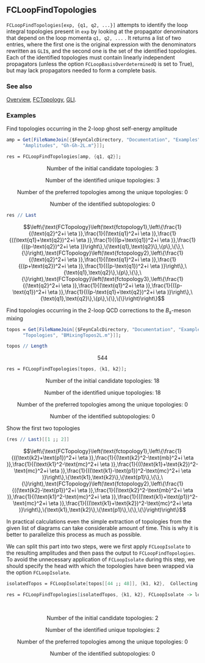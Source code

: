 ## FCLoopFindTopologies

`FCLoopFindTopologies[exp, {q1, q2, ...}]` attempts to identify the loop integral topologies present in `exp` by looking at the propagator denominators that depend on the loop momenta `q1, q2, ...` . It returns a list of two entries, where the first one is the original expression with the denominators rewritten as `GLI`s, and the second one is the set of the identified topologies. Each of the identified topologies must contain linearly independent propagators (unless the option `FCLoopBasisOverdeterminedQ` is set to True), but may lack propagators needed to form a complete basis.

### See also

[Overview](Extra/FeynCalc.md), [FCTopology](FCTopology.md), [GLI](GLI.md).

### Examples

Find topologies occurring in the 2-loop ghost self-energy amplitude

```mathematica
amp = Get[FileNameJoin[{$FeynCalcDirectory, "Documentation", "Examples", 
      "Amplitudes", "Gh-Gh-2L.m"}]];
```

```mathematica
res = FCLoopFindTopologies[amp, {q1, q2}];
```

$$\text{Number of the initial candidate topologies: }3$$

$$\text{Number of the identified unique topologies: }3$$

$$\text{Number of the preferred topologies among the unique topologies: }0$$

$$\text{Number of the identified subtopologies: }0$$

```mathematica
res // Last
```

$$\left\{\text{FCTopology}\left(\text{fctopology1},\left\{\frac{1}{(\text{q2}^2+i \eta )},\frac{1}{(\text{q1}^2+i \eta )},\frac{1}{((\text{q1}+\text{q2})^2+i \eta )},\frac{1}{((p+\text{q1})^2+i \eta )},\frac{1}{((p-\text{q2})^2+i \eta )}\right\},\{\text{q1},\text{q2}\},\{p\},\{\},\{\}\right),\text{FCTopology}\left(\text{fctopology2},\left\{\frac{1}{(\text{q2}^2+i \eta )},\frac{1}{(\text{q1}^2+i \eta )},\frac{1}{((p+\text{q2})^2+i \eta )},\frac{1}{((p-\text{q1})^2+i \eta )}\right\},\{\text{q1},\text{q2}\},\{p\},\{\},\{\}\right),\text{FCTopology}\left(\text{fctopology3},\left\{\frac{1}{(\text{q2}^2+i \eta )},\frac{1}{(\text{q1}^2+i \eta )},\frac{1}{((p-\text{q1})^2+i \eta )},\frac{1}{((p-\text{q1}+\text{q2})^2+i \eta )}\right\},\{\text{q1},\text{q2}\},\{p\},\{\},\{\}\right)\right\}$$

Find topologies occurring in the 2-loop QCD corrections to the $B_s$-meson mixing

```mathematica
topos = Get[FileNameJoin[{$FeynCalcDirectory, "Documentation", "Examples", 
      "Topologies", "BMixingTopos2L.m"}]];
```

```mathematica
topos // Length
```

$$544$$

```mathematica
res = FCLoopFindTopologies[topos, {k1, k2}];
```

$$\text{Number of the initial candidate topologies: }18$$

$$\text{Number of the identified unique topologies: }18$$

$$\text{Number of the preferred topologies among the unique topologies: }0$$

$$\text{Number of the identified subtopologies: }0$$

Show the first two topologies

```mathematica
(res // Last)[[1 ;; 2]]
```

$$\left\{\text{FCTopology}\left(\text{fctopology1},\left\{\frac{1}{((\text{k2}+\text{p1})^2+i \eta )},\frac{1}{(\text{k2}^2-\text{mb}^2+i \eta )},\frac{1}{(\text{k1}^2-\text{mc}^2+i \eta )},\frac{1}{((\text{k1}+\text{k2})^2-\text{mc}^2+i \eta )},\frac{1}{((\text{k1}-\text{p1})^2-\text{mc}^2+i \eta )}\right\},\{\text{k1},\text{k2}\},\{\text{p1}\},\{\},\{\}\right),\text{FCTopology}\left(\text{fctopology2},\left\{\frac{1}{((\text{k2}-\text{p1})^2+i \eta )},\frac{1}{(\text{k2}^2-\text{mb}^2+i \eta )},\frac{1}{(\text{k1}^2-\text{mc}^2+i \eta )},\frac{1}{((\text{k1}+\text{p1})^2-\text{mc}^2+i \eta )},\frac{1}{((\text{k1}+\text{k2})^2-\text{mc}^2+i \eta )}\right\},\{\text{k1},\text{k2}\},\{\text{p1}\},\{\},\{\}\right)\right\}$$

In practical calculations even the simple extraction of topologies from the given list of diagrams can take considerable amount of time. This is why it is better to parallelize this process as much as possible.

We can split this part into two steps, were we first apply `FCLoopIsolate` to the resulting amplitudes and then pass the output to `FCLoopFindTopologies`. To avoid the unnecessary application of `FCLoopIsolate` during this step, we should specify the head with which the topologies have been wrapped via the option `FCLoopIsolate`.

```mathematica
isolatedTopos = FCLoopIsolate[topos[[44 ;; 48]], {k1, k2},  Collecting -> False, Factoring -> False, Numerator -> False, Head -> loopDen];
```

```mathematica
res = FCLoopFindTopologies[isolatedTopos, {k1, k2}, FCLoopIsolate -> loopDen, Head -> ampDen, Collecting -> False]; 
  
 

```

$$\text{Number of the initial candidate topologies: }2$$

$$\text{Number of the identified unique topologies: }2$$

$$\text{Number of the preferred topologies among the unique topologies: }0$$

$$\text{Number of the identified subtopologies: }0$$